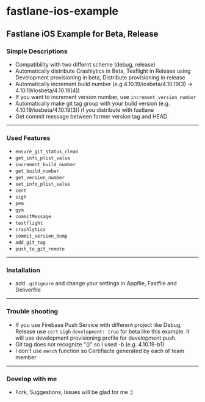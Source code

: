 # fastlane-ios-example
## Fastlane iOS Example for Beta, Release

### Simple Descriptions
* Compatibility with two differnt scheme (debug, release)
* Automatically distribute Crashlytics in Beta, Tesflight in Release using Development provisioning in beta, Distribute provisioning in release
* Automatically increment build number (e.g.4.10.19/iosbeta/4.10.19(3) -> 4.10.19/iosbeta/4.10.19(4))
* If you want to increment version number, use `increment_version_number`
* Automatically make git tag group with your build version (e.g. 4.10.19/iosbeta/4.10.19(3)) if you distribute with fastlane
* Get commit message between former version tag and HEAD

---
### Used Features
* `ensure_git_status_clean`
* `get_info_plist_value`
* `increment_build_number`
* `get_build_number`
* `get_version_number`
* `set_info_plist_value`
* `cert`
* `sigh`
* `pem`
* `gym`
* `commitMessage`
* `testflight`
* `crashlytics`
* `commit_version_bump`
* `add_git_tag`
* `push_to_git_remote`

---
### Installation
* add `.gitignore` and change your settings in Appfile, Fastfile and Deliverfile

---
### Trouble shooting
* If you use Firebase Push Service with different project like Debug, Release use `cert` `sigh` `development: true` for beta like this example. It will use development provisioning profile for development push.
* Git tag does not recognize "()" so I used -b (e.g. 4.10.19-b1)
* I don't use `merch` function so Certifiacte generated by each of team member

---
### Develop with me
* Fork, Suggestions, Issues will be glad for me :)
